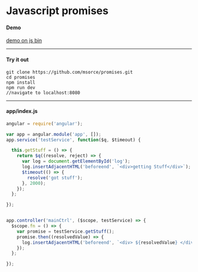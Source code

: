 # Javascript promises

#### Demo


<a  href="https://jsbin.com/hiberayohe/1/edit?html,js,output">demo on js bin</a>

---
#### Try it out
  ```
  git clone https://github.com/msorce/promises.git
  cd promises
  npm install
  npm run dev  
  //navigate to localhost:8080
  ```
  
---
#### app/index.js
```javascript
angular = require('angular');

var app = angular.module('app', []);
app.service('testService', function($q, $timeout) {

  this.getStuff = () => {
    return $q((resolve, reject) => {
      var log = document.getElementById('log');
      log.insertAdjacentHTML('beforeend', `<div>getting Stuff</div>`);
      $timeout(() => {
        resolve('got stuff');
      }, 2000);
    });
  };

});


app.controller('mainCtrl', ($scope, testService) => {
  $scope.fn = () => {
    var promise = testService.getStuff();
    promise.then((resolvedValue) => {
      log.insertAdjacentHTML('beforeend', `<div> ${resolvedValue} </div>`);
    });
  };

});
```
